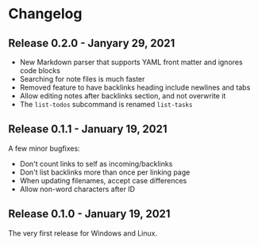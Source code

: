 # Changelog

## Release 0.2.0 - Janyary 29, 2021

- New Markdown parser that supports YAML front matter and ignores code blocks
- Searching for note files is much faster
- Removed feature to have backlinks heading include newlines and tabs
- Allow editing notes after backlinks section, and not overwrite it
- The `list-todos` subcommand is renamed `list-tasks`

## Release 0.1.1 - January 19, 2021

A few minor bugfixes:

- Don't count links to self as incoming/backlinks
- Don't list backlinks more than once per linking page
- When updating filenames, accept case differences
- Allow non-word characters after ID

## Release 0.1.0 - January 19, 2021

The very first release for Windows and Linux.
